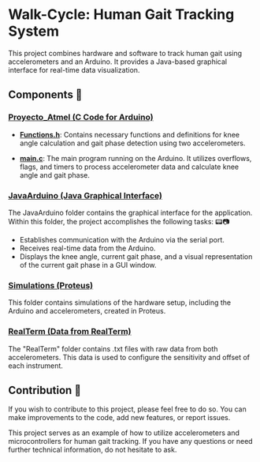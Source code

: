 # Walk-Cycle: Human Gait Tracking System

This project combines hardware and software to track human gait using accelerometers and an Arduino. It provides a Java-based graphical interface for real-time data visualization.

## Components 🧩

### [Proyecto_Atmel (C Code for Arduino)](Proyecto_Atmel/Proyecto_Atmel)

- **[Functions.h](Proyecto_Atmel/Proyecto_Atmel/Functions.h)**: Contains necessary functions and definitions for knee angle calculation and gait phase detection using two accelerometers.

- **[main.c](Proyecto_Atmel/Proyecto_Atmel/main.c)**: The main program running on the Arduino. It utilizes overflows, flags, and timers to process accelerometer data and calculate knee angle and gait phase.

### [JavaArduino (Java Graphical Interface)](JAVA/JavaArduino)

The JavaArduino folder contains the graphical interface for the application. Within this folder, the project accomplishes the following tasks: 📟📷

- Establishes communication with the Arduino via the serial port.
- Receives real-time data from the Arduino.
- Displays the knee angle, current gait phase, and a visual representation of the current gait phase in a GUI window.

### [Simulations (Proteus)](Proteus)

This folder contains simulations of the hardware setup, including the Arduino and accelerometers, created in Proteus.

### [RealTerm (Data from RealTerm)](RealTerm)

The "RealTerm" folder contains .txt files with raw data from both accelerometers. This data is used to configure the sensitivity and offset of each instrument.

## Contribution 🤝

If you wish to contribute to this project, please feel free to do so. You can make improvements to the code, add new features, or report issues.

This project serves as an example of how to utilize accelerometers and microcontrollers for human gait tracking. If you have any questions or need further technical information, do not hesitate to ask.
